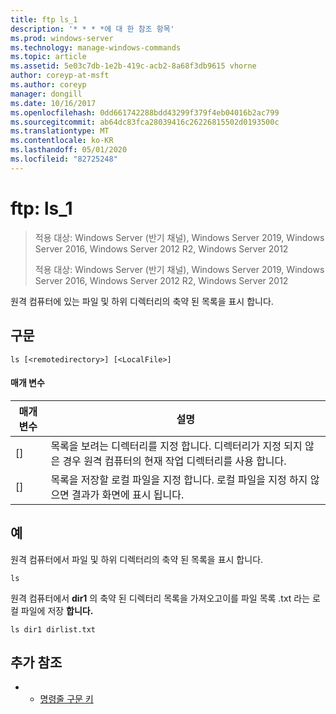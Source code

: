 ```yaml
---
title: ftp ls_1
description: '* * * *에 대 한 참조 항목'
ms.prod: windows-server
ms.technology: manage-windows-commands
ms.topic: article
ms.assetid: 5e03c7db-1e2b-419c-acb2-8a68f3db9615 vhorne
author: coreyp-at-msft
ms.author: coreyp
manager: dongill
ms.date: 10/16/2017
ms.openlocfilehash: 0dd661742288bdd43299f379f4eb04016b2ac799
ms.sourcegitcommit: ab64dc83fca28039416c26226815502d0193500c
ms.translationtype: MT
ms.contentlocale: ko-KR
ms.lasthandoff: 05/01/2020
ms.locfileid: "82725248"
---
```

# <a name="ftp-ls_1"></a>ftp: ls_1

> 적용 대상: Windows Server (반기 채널), Windows Server 2019, Windows Server 2016, Windows Server 2012 R2, Windows Server 2012
> 
> 
> 적용 대상: Windows Server (반기 채널), Windows Server 2019, Windows Server 2016, Windows Server 2012 R2, Windows Server 2012

원격 컴퓨터에 있는 파일 및 하위 디렉터리의 축약 된 목록을 표시 합니다.   
## <a name="syntax"></a>구문  
```  
ls [<remotedirectory>] [<LocalFile>]  
```  
#### <a name="parameters"></a>매개 변수  

|      매개 변수      |                                                                       설명                                                                        |
|---------------------|----------------------------------------------------------------------------------------------------------------------------------------------------------|
| [<remotedirectory>] | 목록을 보려는 디렉터리를 지정 합니다. 디렉터리가 지정 되지 않은 경우 원격 컴퓨터의 현재 작업 디렉터리를 사용 합니다. |
|    [<LocalFile>]    |               목록을 저장할 로컬 파일을 지정 합니다. 로컬 파일을 지정 하지 않으면 결과가 화면에 표시 됩니다.               |

## <a name="examples"></a>예  
원격 컴퓨터에서 파일 및 하위 디렉터리의 축약 된 목록을 표시 합니다.  
```  
ls  
```  
원격 컴퓨터에서 **dir1** 의 축약 된 디렉터리 목록을 가져오고이를 파일 목록 .txt 라는 로컬 파일에 저장 **합니다.**  
```  
ls dir1 dirlist.txt   
```  
## <a name="additional-references"></a>추가 참조  
-   - [명령줄 구문 키](command-line-syntax-key.md)  
